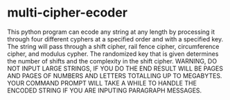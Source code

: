 # multi-cipher-ecoder
This python program can ecode any string at any length by processing it through four different cyphers at a specified order and with a specified key. The string will pass through a shift cipher, rail fence cipher, circumference cipher, and modulus cypher. The randomized key that is given determines the number of shifts and the complexity in the shift cipher. WARNING, DO NOT INPUT LARGE STRINGS, IF YOU DO THE END RESULT WILL BE PAGES AND PAGES OF NUMBERS AND LETTERS TOTALLING UP TO MEGABYTES. YOUR COMMAND PROMPT WILL TAKE A WHILE TO HANDLE THE ENCODED STRING IF YOU ARE INPUTING PARAGRAPH MESSAGES.
